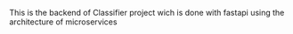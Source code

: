 This is the backend of Classifier project wich is done with fastapi using the architecture of microservices
